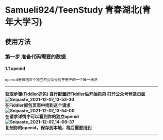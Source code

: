 # Samueli924/TeenStudy 青春湖北(青年大学习)

## 使用方法

### 第一步 准备代码需要的数据

#### 1.1 openid

	openid是微信每个独立的公众号对于用户的一个唯一标识
	
----

<b>获取步骤(Fiddler抓包)<b>
	自行配置好Fiddler后开始抓包
	打开公众号登录页面  
	![Snipaste_2021-12-07_13-53-30](https://user-images.githubusercontent.com/65054820/144975543-8377215c-0c08-4548-8e28-b73f1db64c24.png)  
	在Fiddler抓包页面中找到这个请求  
	![Snipaste_2021-12-07_13-54-00](https://user-images.githubusercontent.com/65054820/144975566-35ea335d-8c7b-4174-88ca-9f2daff6555a.png)  
	在请求详情中可以看到你的独立openid  
	![Snipaste_2021-12-07_14-00-37](https://user-images.githubusercontent.com/65054820/144975584-f723a842-6eea-4296-804a-bcc8cdcf85e1.png)  
	复制你的openid，保存到本地，稍后需要用到  
	
----





